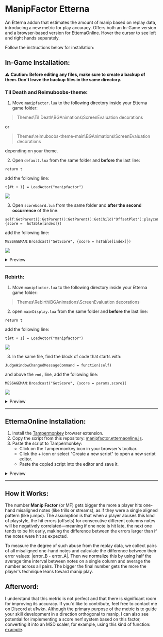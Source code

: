 # ManipFactor Etterna
An Etterna addon that estimates the amount of manip based on replay data, introducing a new metric for play accuracy. Offers both an In-Game version and a browser-based version for EtternaOnline. Hover the cursor to see left and right hands separately.

Follow the instructions below for installation:

## In-Game Installation:
⚠️ **Caution: Before editing any files, make sure to create a backup of them. Don't leave the backup files in the same directory.**
### Til Death and Reimuboobs-theme:
1. Move `manipfactor.lua` to the following directory inside your Etterna game folder:
> Themes\Til Death\BGAnimations\ScreenEvaluation decorations

or

> Themes\reimuboobs-theme-main\BGAnimations\ScreenEvaluation decorations

depending on your theme.

2. Open `default.lua` from the same folder and **before** the last line:
```
return t
```
add the following line:
```
t[#t + 1] = LoadActor("manipfactor")
```

![](https://i.imgur.com/l4HDRUo.png)

3. Open `scoreboard.lua` from the same folder and **after the second occurrence** of the line:
```
self:GetParent():GetParent():GetParent():GetChild("OffsetPlot"):playcommand("SetFromScore", {score =  hsTable[index]})
```
add the following line:
```
MESSAGEMAN:Broadcast("GetScore", {score = hsTable[index]})
```

![](https://i.imgur.com/fJyWtYi.png)

<details>
  <summary>Preview</summary>
  
  ![](https://i.imgur.com/nkgtlSO.png)
  ---
  ![](https://i.imgur.com/Pt16EJb.png)
</details>

---

### Rebirth:
1. Move `manipfactor.lua` to the following directory inside your Etterna game folder:
>Themes\Rebirth\BGAnimations\ScreenEvaluation decorations
2. open `mainDisplay.lua` from the same folder and **before** the last line:
```
return t
```
add the following line:
```
t[#t + 1] = LoadActor("manipfactor")
```

![](https://i.imgur.com/YxsxjK6.png)

3. In the same file, find the block of code that starts with:
```
JudgeWindowChangedMessageCommand = function(self)
```
and above the `end,` line, add the following line:
```
MESSAGEMAN:Broadcast("GetScore", {score = params.score})
```

![](https://i.imgur.com/Wb4Qk6i.png)

<details>
  <summary>Preview</summary>

  ![](https://i.imgur.com/Ym6Ajnm.png)
</details>

---

## EtternaOnline Installation:
1. Install the [Tampermonkey](https://www.tampermonkey.net/) browser extension.
2. Copy the script from this repository: [manipfactor.etternaonline.js](https://raw.githubusercontent.com/MaidOfFire/ManipFactorEtterna/main/manipfactor.etternaonline.js).
3. Paste the script to Tampermonkey:
   * Click on the Tampermonkey icon in your browser's toolbar.
   * Click the + icon or select "Create a new script" to open a new script editor.
   * Paste the copied script into the editor and save it.

<details>
  <summary>Preview</summary>

  ![](https://i.imgur.com/8zgsVxT.png)
</details>

---

## How it Works:
The number **Manip Factor** (or MF) gets bigger the more a player hits one-hand misaligned notes (like trills or streams), as if they were a single aligned pattern (like jumps). The assumption is that when a player abuses this kind of playstyle, the hit errors (offsets) for consecutive different columns notes will be negatively correlated—meaning if one note is hit late, the next one tends to be hit early, making the difference between the errors larger than if the notes were hit as expected.

To measure the degree of such abuse from the replay data, we collect pairs of all misaligned one-hand notes and calculate the difference between their error values: |error_B - error_A|. Then we normalize this by using half the average time interval between notes on a single column and average the number across all pairs. The bigger the final number gets the more the player's technique leans toward manip play. 

## Afterword:
I understand that this metric is not perfect and that there is significant room for improving its accuracy. If you'd like to contribute, feel free to contact me on Discord at u1wkn. Although the primary purpose of the metric is to guide your skill development in a direction orthogonal to manip, I can also see potential for implementing a score nerf system based on this factor, converting it into an MSD scaler, for example, using this kind of function: [example](https://www.desmos.com/calculator/oflyh0yvc7).




